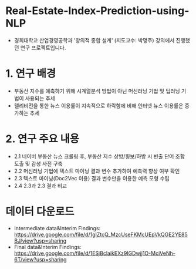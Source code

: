 # Real-Estate-Index-Prediction-using-NLP
- 경희대학교 산업경영공학과 '창의적 종합 설계' (지도교수: 박명주) 강의에서 진행했던 연구 프로젝트입니다.

# 1. 연구 배경
- 부동산 지수를 예측하기 위해 시계열분석 방법이 아닌 머신러닝 기법 및 딥러닝 기법이 사용되는 추세
- 텔리비전을 통한 뉴스 이용률이 지속적으로 하락함에 비해 인터넷 뉴스 이용률은 증가하는 추세

# 2. 연구 주요 내용
- 2.1 네이버 부동산 뉴스 크롤링 후, 부동산 지수 상방/횡보/하방 시 빈출 단어 조합 도출 및 감성 사전 구축
- 2.2 머신러닝 기법에 텍스트 마이닝 결과 변수 추가하여 예측력 향상 여부 확인
- 2.3 텍스트 마이닝(Doc2Vec 이용) 결과 변수만을 이용한 예측 모형 수립
- 2.4 2.3과 2.3 결과 비교

# 데이터 다운로드
- Intermediate data&Interim Findings: https://drive.google.com/file/d/1gIZtcQ_MzcUseFKMcUEpVkQGE2YE85BJ/view?usp=sharing
- Final data&Interim Findings: https://drive.google.com/file/d/1ESjBclaikEXz9IGDwjj1O-MciVeNh-6T/view?usp=sharing
